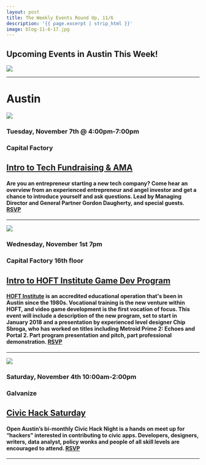 ```yaml
---
layout: post
title: The Weekly Events Round Up, 11/6
description: '{{ page.excerpt | strip_html }}'
image: blog-11-6-17.jpg
---
```

## Upcoming Events in Austin This Week!

<div class="col-sm-12">
  <img class="img-responsive" src="/assets/images/blog-11-6-17.jpg" />
</div>

---

# Austin

<div class="col-sm-5">
  <img class="img-responsive" src="/assets/images/Blog-CFLogo.jpg" /> 
</div>

### Tuesday, November 7th @ 4:00pm-7:00pm

### Capital Factory

## [Intro to Tech Fundraising & AMA](https://capitalfactory.com/event/intro-fundraising-texas-ask-anything-gordon-daugherty-austin/) 

#### Are you an entrepreneur starting a new tech company? Come hear an overview from an experienced entrepreneur and angel investor and get a chance to introduce yourself and ask questions. Lead by Managing Director and General Partner Gordon Daugherty, and special guests.  [RSVP](https://www.eventbrite.com/e/intro-to-fundraising-in-texas-ask-me-anything-with-gordon-daugherty-in-austin-tickets-39084129684 )

---

<div class="col-sm-5"> <img class="img-responsive" src="/assets/images/Hoft1030.jpg" /> </div>

### Wednesday, November 1st 7pm

### Capital Factory 16th floor

## [Intro to HOFT Institute Game Dev Program](https://www.facebook.com/events/1821946374501006/?acontext=%7B%22source%22%3A3%2C%22source_newsfeed_story_type%22%3A%22regular%22%2C%22action_history%22%3A%22[%7B%5C%22surface%5C%22%3A%5C%22newsfeed%5C%22%2C%5C%22mechanism%5C%22%3A%5C%22feed_story%5C%22%2C%5C%22extra_data%5C%22%3A[]%7D]%22%2C%22has_source%22%3Atrue%7D&source=3&source_newsfeed_story_type=regular&action_history=[%7B%22surface%22%3A%22newsfeed%22%2C%22mechanism%22%3A%22feed_story%22%2C%22extra_data%22%3A[]%7D]&has_source=1&hc_ref=ART1jEokcE6dW7FzTAaZrFb_Kx41CFlg33M2ll6eUc7RSLWKj1OdFZMWgvNJdjEIhvM)
 
#### [HOFT Institute]( http://www.hoft.edu/) is an accredited educational operation that's been in Austin since the 1980s. Vocational training is the new venture within HOFT, and video game development is the first vocation of focus. This event will include a description of the new program, set to start in January 2018 and a presentation by experienced level designer Chip Sbroga, who has worked on titles including Metroid Prime 2: Echoes and Portal 2. Part program presentation and pitch, part professional demonstration. [RSVP](https://www.facebook.com/events/493831777647812/?acontext=%7B%22action_history%22%3A%22null%22%7D)

---

<div class="col-sm-5"> <img class="img-responsive" src="/assets/images/OpenAustin1030.jpeg" /> </div>

### Saturday, November 4th 10:00am-2:00pm

### Galvanize

## [Civic Hack Saturday]( https://www.meetup.com/Open-Austin/events/242727702/) 

#### Open Austin’s bi-monthly Civic Hack Night is a hands on meet up for “hackers" interested in contributing to civic apps. Developers, designers, writers, data analyst, policy wonks and people of all skill levels are encouraged to attend. [RSVP]( https://www.meetup.com/Open-Austin/events/242727702/)

---
